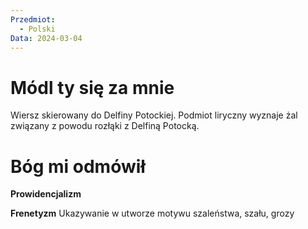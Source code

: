 ```yaml
---
Przedmiot:
  - Polski
Data: 2024-03-04
---
```

# Módl ty się za mnie
Wiersz skierowany do Delfiny Potockiej. Podmiot liryczny wyznaje żal związany z powodu rozłąki z Delfiną Potocką. 
# Bóg mi odmówił

**Prowidencjalizm**

**Frenetyzm**
Ukazywanie w utworze motywu szaleństwa, szału, grozy